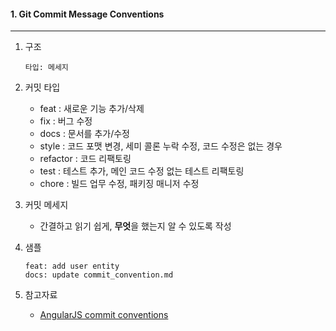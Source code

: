 #### 1. Git Commit Message Conventions

----

1. 구조

   ```
   타입: 메세지
   ```

2. 커밋 타입

   - feat : 새로운 기능 추가/삭제
   - fix : 버그 수정
   - docs : 문서를 추가/수정
   - style : 코드 포맷 변경, 세미 콜론 누락 수정, 코드 수정은 없는 경우
   - refactor : 코드 리팩토링
   - test : 테스트 추가, 메인 코드 수정 없는 테스트 리팩토링
   - chore : 빌드 업무 수정, 패키징 매니저 수정

3. 커밋 메세지

   - 간결하고 읽기 쉽게, **무엇**을 했는지 알 수 있도록 작성

4. 샘플

   ```
   feat: add user entity
   docs: update commit_convention.md
   ```

5. 참고자료

   - [AngularJS commit conventions](https://docs.google.com/document/d/1QrDFcIiPjSLDn3EL15IJygNPiHORgU1_OOAqWjiDU5Y/edit)




